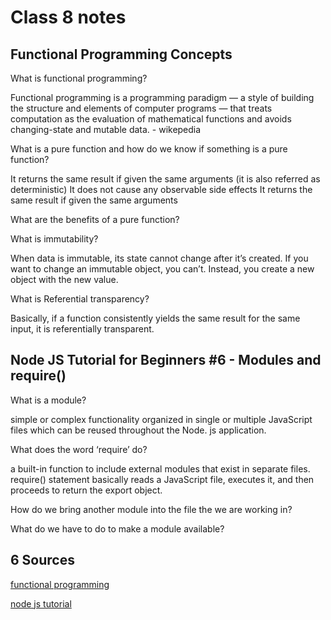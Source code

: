 # Class 8 notes

## Functional Programming Concepts 

What is functional programming?

Functional programming is a programming paradigm — a style of building the structure and elements of computer programs — that treats computation as the evaluation of mathematical functions and avoids changing-state and mutable data. - wikepedia

What is a pure function and how do we know if something is a pure function?

It returns the same result if given the same arguments (it is also referred as deterministic)
It does not cause any observable side effects
It returns the same result if given the same arguments


What are the benefits of a pure function?



What is immutability?

When data is immutable, its state cannot change after it’s created. If you want to change an immutable object, you can’t. Instead, you create a new object with the new value.

What is Referential transparency?

Basically, if a function consistently yields the same result for the same input, it is referentially transparent.

## Node JS Tutorial for Beginners #6 - Modules and require()

What is a module?

simple or complex functionality organized in single or multiple JavaScript files which can be reused throughout the Node. js application.

What does the word ‘require’ do?

a built-in function to include external modules that exist in separate files. require() statement basically reads a JavaScript file, executes it, and then proceeds to return the export object.

How do we bring another module into the file the we are working in?



What do we have to do to make a module available?



## 6 Sources

[functional programming](https://medium.com/the-renaissance-developer/concepts-of-functional-programming-in-javascript-6bc84220d2aa)

[node js tutorial](https://www.youtube.com/watch?v=xHLd36QoS4k)


